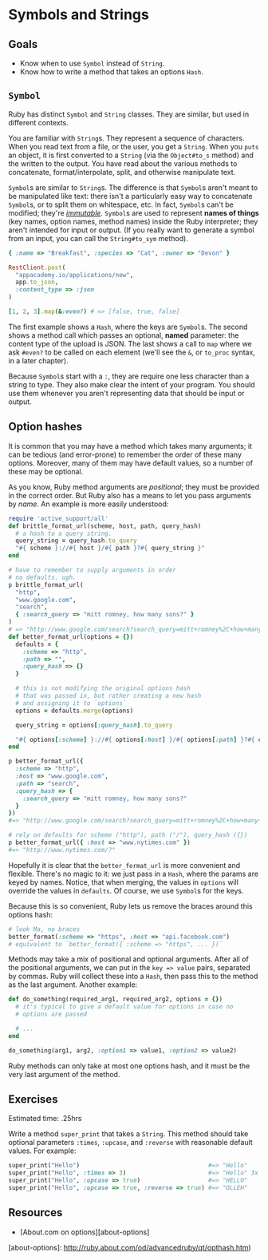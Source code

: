 # Symbols and Strings

## Goals

* Know when to use `Symbol` instead of `String`.
* Know how to write a method that takes an options `Hash`.

## `Symbol`

Ruby has distinct `Symbol` and `String` classes. They are similar, but
used in different contexts.

You are familiar with `String`s. They represent a sequence of
characters. When you read text from a file, or the user, you get a
`String`. When you `puts` an object, it is first converted to a
`String` (via the `Object#to_s` method) and the written to the
output. You have read about the various methods to concatenate,
format/interpolate, split, and otherwise manipulate text.

`Symbol`s are similar to `String`s. The difference is that `Symbol`s
aren't meant to be manipulated like text: there isn't a particularly
easy way to concatenate `Symbol`s, or to split them on whitespace,
etc. In fact, `Symbol`s can't be modified; they're
[*immutable*][immutable-wiki]. `Symbol`s are used to represent **names
of things** (key names, option names, method names) inside the Ruby
interpreter; they aren't intended for input or output. (If you really
want to generate a symbol from an input, you can call the
`String#to_sym` method).

```ruby
{ :name => "Breakfast", :species => "Cat", :owner => "Devon" }

RestClient.post(
  "appacademy.io/applications/new",
  app.to_json,
  :content_type => :json
)

[1, 2, 3].map(&:even?) # => [false, true, false]
```

The first example shows a `Hash`, where the keys are `Symbol`s. The
second shows a method call which passes an optional, **named**
parameter: the content type of the upload is JSON. The last shows a
call to `map` where we ask `#even?` to be called on each element
(we'll see the `&`, or `to_proc` syntax, in a later chapter).

Because `Symbol`s start with a `:`, they are require one less
character than a string to type. They also make clear the intent of
your program. You should use them whenever you aren't representing
data that should be input or output.

[immutable-wiki]:https://en.wikipedia.org/wiki/Immutable_object

## Option hashes

It is common that you may have a method which takes many arguments; it
can be tedious (and error-prone) to remember the order of these many
options. Moreover, many of them may have default values, so a number
of these may be optional.

As you know, Ruby method arguments are *positional*; they must be
provided in the correct order. But Ruby also has a means to let you
pass arguments by *name*. An example is more easily understood:

```ruby
require 'active_support/all'
def brittle_format_url(scheme, host, path, query_hash)
  # a hash to a query string.
  query_string = query_hash.to_query
  "#{ scheme }://#{ host }/#{ path }?#{ query_string }"
end

# have to remember to supply arguments in order
# no defaults. ugh.
p brittle_format_url(
  "http",
  "www.google.com",
  "search",
  { :search_query => "mitt romney, how many sons?" }
)
# => "http://www.google.com/search?search_query=mitt+romney%2C+how+many+sons%3F"
def better_format_url(options = {})
  defaults = {
    :scheme => "http",
    :path => "",
    :query_hash => {}
  }

  # this is not modifying the original options hash
  # that was passed in, but rather creating a new hash
  # and assigning it to `options`
  options = defaults.merge(options)

  query_string = options[:query_hash].to_query

  "#{ options[:scheme] }://#{ options[:host] }/#{ options[:path] }?#{ query_string }"
end

p better_format_url({
  :scheme => "http",
  :host => "www.google.com",
  :path => "search",
  :query_hash => {
    :search_query => "mitt romney, how many sons?"
  }
})
#=> "http://www.google.com/search?search_query=mitt+romney%2C+how+many+sons%3F"

# rely on defaults for scheme ("http"), path ("/"), query_hash ({})
p better_format_url({ :host => "www.nytimes.com" })
#=> "http://www.nytimes.com/?"
```

Hopefully it is clear that the `better_format_url` is more convenient
and flexible. There's no magic to it: we just pass in a `Hash`, where
the params are keyed by names. Notice, that when merging, the values
in `options` will override the values in `defaults`. Of course, we use
`Symbol`s for the keys.

Because this is so convenient, Ruby lets us remove the braces around
this options hash:

```Ruby
# look Ma, no braces
better_format(:scheme => "https", :host => "api.facebook.com")
# equivalent to `better_format({ :scheme => "https", ... })`
```

Methods may take a mix of positional and optional arguments. After all
of the positional arguments, we can put in the `key => value` pairs,
separated by commas. Ruby will collect these into a `Hash`, then pass
this to the method as the last argument. Another example:

```ruby
def do_something(required_arg1, required_arg2, options = {})
  # it's typical to give a default value for options in case no
  # options are passed

  # ...
end

do_something(arg1, arg2, :option1 => value1, :option2 => value2)
```

Ruby methods can only take at most one options hash, and it must be
the very last argument of the method.

## Exercises

Estimated time: .25hrs

Write a method `super_print` that takes a `String`. This method should
take optional parameters `:times`, `:upcase`, and `:reverse` with
reasonable default values. For example:

```ruby
super_print("Hello")                                    #=> "Hello"
super_print("Hello", :times => 3)                       #=> "Hello" 3x
super_print("Hello", :upcase => true)                   #=> "HELLO"
super_print("Hello", :upcase => true, :reverse => true) #=> "OLLEH"
```

## Resources

* [About.com on options][about-options]

[about-options]: http://ruby.about.com/od/advancedruby/qt/opthash.htm)
